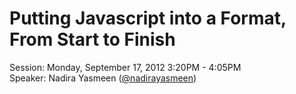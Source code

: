 Putting Javascript into a Format, From Start to Finish
===============

Session: Monday, September 17, 2012 3:20PM - 4:05PM<br />
Speaker: Nadira Yasmeen ([@nadirayasmeen](http://twitter.com/nadirayasmeen))